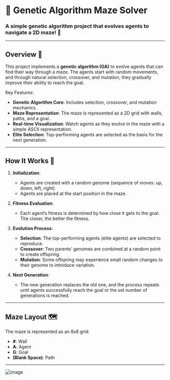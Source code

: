 # 🧬 Genetic Algorithm Maze Solver

### A simple genetic algorithm project that evolves agents to navigate a 2D maze! 🚀

---

## Overview 🎯

This project implements a **genetic algorithm (GA)** to evolve agents that can find their way through a maze. The agents start with random movements, and through natural selection, crossover, and mutation, they gradually improve their ability to reach the goal.

Key Features:
- **Genetic Algorithm Core**: Includes selection, crossover, and mutation mechanics.
- **Maze Representation**: The maze is represented as a 2D grid with walls, paths, and a goal.
- **Real-time Visualization**: Watch agents as they evolve in the maze with a simple ASCII representation.
- **Elite Selection**: Top-performing agents are selected as the basis for the next generation.

---

## How It Works 🧠

1. **Initialization**:
   - Agents are created with a random genome (sequence of moves: up, down, left, right).
   - Agents are placed at the start position in the maze.

2. **Fitness Evaluation**:
   - Each agent’s fitness is determined by how close it gets to the goal. The closer, the better the fitness.

3. **Evolution Process**:
   - **Selection**: The top-performing agents (elite agents) are selected to reproduce.
   - **Crossover**: Two parents’ genomes are combined at a random point to create offspring.
   - **Mutation**: Some offspring may experience small random changes to their genome to introduce variation.

4. **Next Generation**:
   - The new generation replaces the old one, and the process repeats until agents successfully reach the goal or the set number of generations is reached.

---

## Maze Layout 🗺️

The maze is represented as an 8x8 grid:
- **#**: Wall
- **A**: Agent
- **G**: Goal
- **(Blank Space)**: Path

---

![image](https://github.com/user-attachments/assets/e8d83414-d388-45f2-ac5b-3571967c034d)
